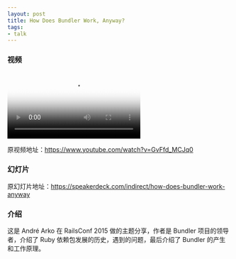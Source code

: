 ```yaml
---
layout: post
title: How Does Bundler Work, Anyway?
tags:
- talk
---
```


### 视频

<video class="video" poster="/assets/How-Does-Bundler-Work-Anyway/poster.jpg" preload controls>
  <source src="/assets/How-Does-Bundler-Work-Anyway/video.webm" type="video/webm">
  <source src="/assets/How-Does-Bundler-Work-Anyway/video.mp4" type="video/mp4">
</video>

原视频地址：<https://www.youtube.com/watch?v=GvFfd_MCJq0>

### 幻灯片

<div class="slideshow" data-slide-name="How-Does-Bundler-Work-Anyway"
data-slide-start="0" data-slide-end="48"></div>

原幻灯片地址：<https://speakerdeck.com/indirect/how-does-bundler-work-anyway>

### 介绍

这是 André Arko 在 RailsConf 2015
做的主题分享，作者是 Bundler 项目的领导者，介绍了 Ruby
依赖包发展的历史，遇到的问题，最后介绍了 Bundler 的产生和工作原理。
